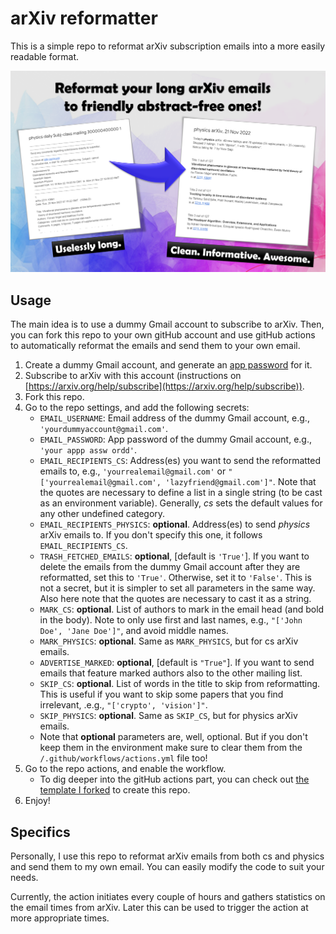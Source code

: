 # arXiv reformatter

This is a simple repo to reformat arXiv subscription emails into a more easily readable format.

![Usage examples](arxiv_reformatter.png)

## Usage
The main idea is to use a dummy Gmail account to subscribe to arXiv.
Then, you can fork this repo to your own gitHub account and use gitHub actions to automatically reformat the emails 
and send them to your own email.

1. Create a dummy Gmail account, and generate an [app password](https://support.google.com/accounts/answer/185833?hl=en)
   for it.
2. Subscribe to arXiv with this account (instructions on 
   [https://arxiv.org/help/subscribe](https://arxiv.org/help/subscribe)).
3. Fork this repo.
4. Go to the repo settings, and add the following secrets:
    - `EMAIL_USERNAME`: Email address of the dummy Gmail account, e.g., `'yourdummyaccount@gmail.com'`.
    - `EMAIL_PASSWORD`: App password of the dummy Gmail account, e.g., `'your appp assw ordd'`.
    - `EMAIL_RECIPIENTS_CS`: Address(es) you want to send the reformatted emails to, e.g.,
      `'yourrealemail@gmail.com'` or `"['yourrealemail@gmail.com', 'lazyfriend@gmail.com']"`.
      Note that the quotes are necessary to define a list in a single string (to be cast as an environment variable).
      Generally, *cs* sets the default values for any other undefined category.
    - `EMAIL_RECIPIENTS_PHYSICS`: **optional**. Address(es) to send *physics* arXiv emails to. If you don't specify
      this one, it follows `EMAIL_RECIPIENTS_CS`.
    - `TRASH_FETCHED_EMAILS`: **optional**, [default is `'True'`]. If you want to delete the emails from the dummy Gmail
      account after they are reformatted, set this to `'True'`. Otherwise, set it to `'False'`.
      This is not a secret, but it is simpler to set all parameters in the same way.
      Also here note that the quotes are necessary to cast it as a string.
    - `MARK_CS`: **optional**. List of authors to mark in the email head (and bold in the body). Note to only use
      first and last names, e.g., `"['John Doe', 'Jane Doe']"`, and avoid middle names.
    - `MARK_PHYSICS`: **optional**. Same as `MARK_PHYSICS`, but for cs arXiv emails.
    - `ADVERTISE_MARKED`: **optional**, [default is `"True"`]. If you want to send emails that feature marked authors 
       also to the other mailing list.
    - `SKIP_CS`: **optional**. List of words in the title to skip from reformatting. This is useful if you want
      to skip some papers that you find irrelevant, .e.g., `"['crypto', 'vision']"`.
    - `SKIP_PHYSICS`: **optional**. Same as `SKIP_CS`, but for physics arXiv emails.
	- Note that **optional** parameters are, well, optional. But if you don't keep them in the environment make sure to
	  clear them from the `/.github/workflows/actions.yml` file too!
5. Go to the repo actions, and enable the workflow.
    - To dig deeper into the gitHub actions part, you can check out 
      [the template I forked](https://gitHub.com/patrickloeber/python-gitHub-action-template) to create this repo.
6. Enjoy!

## Specifics
Personally, I use this repo to reformat arXiv emails from both cs and physics and send them to my own email.
You can easily modify the code to suit your needs.

Currently, the action initiates every couple of hours and gathers statistics on the email times from arXiv.
Later this can be used to trigger the action at more appropriate times.
